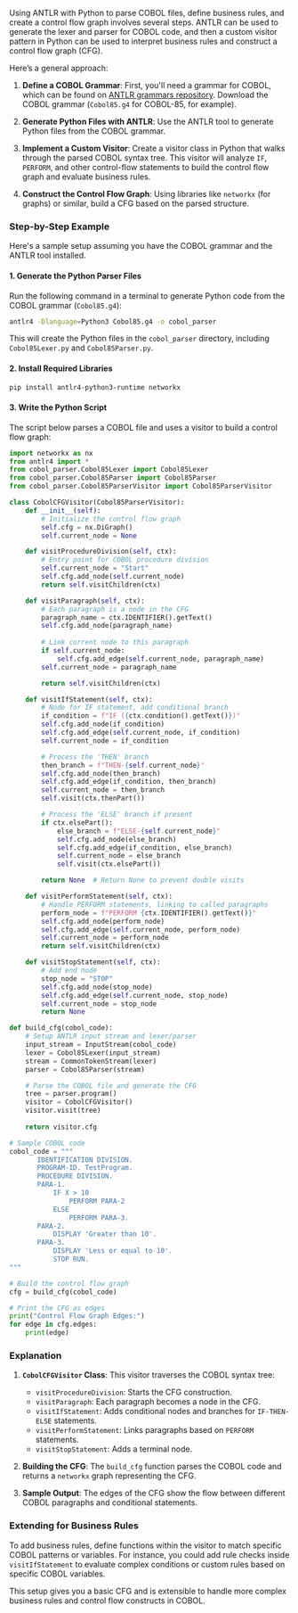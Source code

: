 Using ANTLR with Python to parse COBOL files, define business rules, and create a control flow graph involves several steps. ANTLR can be used to generate the lexer and parser for COBOL code, and then a custom visitor pattern in Python can be used to interpret business rules and construct a control flow graph (CFG).

Here’s a general approach:

1. **Define a COBOL Grammar**: First, you'll need a grammar for COBOL, which can be found on [ANTLR grammars repository](https://github.com/antlr/grammars-v4). Download the COBOL grammar (`Cobol85.g4` for COBOL-85, for example).

2. **Generate Python Files with ANTLR**: Use the ANTLR tool to generate Python files from the COBOL grammar.

3. **Implement a Custom Visitor**: Create a visitor class in Python that walks through the parsed COBOL syntax tree. This visitor will analyze `IF`, `PERFORM`, and other control-flow statements to build the control flow graph and evaluate business rules.

4. **Construct the Control Flow Graph**: Using libraries like `networkx` (for graphs) or similar, build a CFG based on the parsed structure.

### Step-by-Step Example

Here's a sample setup assuming you have the COBOL grammar and the ANTLR tool installed.

#### 1. Generate the Python Parser Files

Run the following command in a terminal to generate Python code from the COBOL grammar (`Cobol85.g4`):

```bash
antlr4 -Dlanguage=Python3 Cobol85.g4 -o cobol_parser
```

This will create the Python files in the `cobol_parser` directory, including `Cobol85Lexer.py` and `Cobol85Parser.py`.

#### 2. Install Required Libraries

```bash
pip install antlr4-python3-runtime networkx
```

#### 3. Write the Python Script

The script below parses a COBOL file and uses a visitor to build a control flow graph:

```python
import networkx as nx
from antlr4 import *
from cobol_parser.Cobol85Lexer import Cobol85Lexer
from cobol_parser.Cobol85Parser import Cobol85Parser
from cobol_parser.Cobol85ParserVisitor import Cobol85ParserVisitor

class CobolCFGVisitor(Cobol85ParserVisitor):
    def __init__(self):
        # Initialize the control flow graph
        self.cfg = nx.DiGraph()
        self.current_node = None

    def visitProcedureDivision(self, ctx):
        # Entry point for COBOL procedure division
        self.current_node = "Start"
        self.cfg.add_node(self.current_node)
        return self.visitChildren(ctx)

    def visitParagraph(self, ctx):
        # Each paragraph is a node in the CFG
        paragraph_name = ctx.IDENTIFIER().getText()
        self.cfg.add_node(paragraph_name)
        
        # Link current node to this paragraph
        if self.current_node:
            self.cfg.add_edge(self.current_node, paragraph_name)
        self.current_node = paragraph_name

        return self.visitChildren(ctx)

    def visitIfStatement(self, ctx):
        # Node for IF statement, add conditional branch
        if_condition = f"IF ({ctx.condition().getText()})"
        self.cfg.add_node(if_condition)
        self.cfg.add_edge(self.current_node, if_condition)
        self.current_node = if_condition

        # Process the 'THEN' branch
        then_branch = f"THEN-{self.current_node}"
        self.cfg.add_node(then_branch)
        self.cfg.add_edge(if_condition, then_branch)
        self.current_node = then_branch
        self.visit(ctx.thenPart())

        # Process the 'ELSE' branch if present
        if ctx.elsePart():
            else_branch = f"ELSE-{self.current_node}"
            self.cfg.add_node(else_branch)
            self.cfg.add_edge(if_condition, else_branch)
            self.current_node = else_branch
            self.visit(ctx.elsePart())

        return None  # Return None to prevent double visits

    def visitPerformStatement(self, ctx):
        # Handle PERFORM statements, linking to called paragraphs
        perform_node = f"PERFORM {ctx.IDENTIFIER().getText()}"
        self.cfg.add_node(perform_node)
        self.cfg.add_edge(self.current_node, perform_node)
        self.current_node = perform_node
        return self.visitChildren(ctx)

    def visitStopStatement(self, ctx):
        # Add end node
        stop_node = "STOP"
        self.cfg.add_node(stop_node)
        self.cfg.add_edge(self.current_node, stop_node)
        self.current_node = stop_node
        return None

def build_cfg(cobol_code):
    # Setup ANTLR input stream and lexer/parser
    input_stream = InputStream(cobol_code)
    lexer = Cobol85Lexer(input_stream)
    stream = CommonTokenStream(lexer)
    parser = Cobol85Parser(stream)

    # Parse the COBOL file and generate the CFG
    tree = parser.program()
    visitor = CobolCFGVisitor()
    visitor.visit(tree)
    
    return visitor.cfg

# Sample COBOL code
cobol_code = """
       IDENTIFICATION DIVISION.
       PROGRAM-ID. TestProgram.
       PROCEDURE DIVISION.
       PARA-1.
           IF X > 10
               PERFORM PARA-2
           ELSE
               PERFORM PARA-3.
       PARA-2.
           DISPLAY 'Greater than 10'.
       PARA-3.
           DISPLAY 'Less or equal to 10'.
           STOP RUN.
"""

# Build the control flow graph
cfg = build_cfg(cobol_code)

# Print the CFG as edges
print("Control Flow Graph Edges:")
for edge in cfg.edges:
    print(edge)
```

### Explanation

1. **`CobolCFGVisitor` Class**: This visitor traverses the COBOL syntax tree:
   - `visitProcedureDivision`: Starts the CFG construction.
   - `visitParagraph`: Each paragraph becomes a node in the CFG.
   - `visitIfStatement`: Adds conditional nodes and branches for `IF-THEN-ELSE` statements.
   - `visitPerformStatement`: Links paragraphs based on `PERFORM` statements.
   - `visitStopStatement`: Adds a terminal node.

2. **Building the CFG**: The `build_cfg` function parses the COBOL code and returns a `networkx` graph representing the CFG.

3. **Sample Output**: The edges of the CFG show the flow between different COBOL paragraphs and conditional statements.

### Extending for Business Rules

To add business rules, define functions within the visitor to match specific COBOL patterns or variables. For instance, you could add rule checks inside `visitIfStatement` to evaluate complex conditions or custom rules based on specific COBOL variables.

This setup gives you a basic CFG and is extensible to handle more complex business rules and control flow constructs in COBOL.